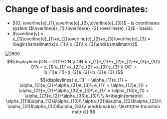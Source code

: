 # Change of basis and coordinates:

- $(O, \overline{e}_{1},\overline{e}_{2},\overline{e}_{3})$ – is coordinates system ($\overline{e}_{1},\overline{e}_{2},\overline{e}_{3}$ - basis).
- $\overline{v} = x_{1}\overline{e}_{1}+x_{2}\overline{e}_{2}+x_{3}\overline{e}_{3} = \begin{bsmallmatrix}x_{1}\\ x_{2}\\ x_{3}\end{bsmallmatrix}$

![|600](Pasted%20image%2020240923093732.png)
$$\displaylines{ON = OO'+O'N \\
ON = x_{1}e_{1}+x_{2}e_{2}+x_{3}e_{3}\\
O'N = x_{1}'e_{1}'+x_{2}'e_{2}'+x_{3}'e_{3}'\\
OO' = b_{1}e_{1}+b_{2}e_{2}+b_{3}e_{3}
}$$
$$\displaylines{
e_{1}' = \alpha_{11}e_{1} + \alpha_{21}e_{2}+\alpha_{31}e_{3}\\
e_{1}' = \alpha_{12}e_{1} + \alpha_{22}e_{2}+\alpha_{32}e_{3}\\
e_{1}' = \alpha_{13}e_{1} + \alpha_{23}e_{2}+\alpha_{33}e_{3}\\ \\
A=\begin{bmatrix}
\alpha_{11}&\alpha_{12}&\alpha_{13}\\ \alpha_{21}&\alpha_{22}&\alpha_{23}\\ 
\alpha_{31}&\alpha_{32}&\alpha_{33}\\
\end{bmatrix}
-\texttt{the transition matrix}} $$